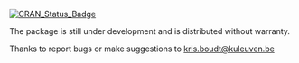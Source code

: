 [![CRAN_Status_Badge](http://www.r-pkg.org/badges/version/highfrequency)](https://cran.r-project.org/package=highfrequency) 

The package is still under development and is distributed without warranty.

Thanks to report bugs or make suggestions to <kris.boudt@kuleuven.be>


